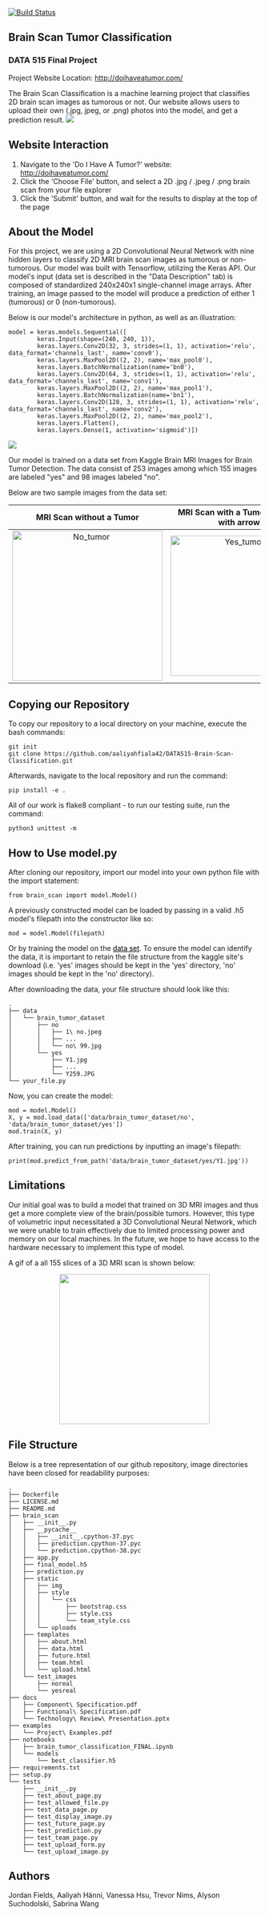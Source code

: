 [![Build Status](https://travis-ci.com/aaliyahfiala42/DATA515-Brain-Scan-Classification.svg?branch=main)](https://travis-ci.com/aaliyahfiala42/DATA515-Brain-Scan-Classification) 

## Brain Scan Tumor Classification
### DATA 515 Final Project
Project Website Location: http://doihaveatumor.com/

The Brain Scan Classification is a machine learning project that classifies 2D brain scan images as tumorous or not. 
Our website allows users to upload their own (.jpg, jpeg, or .png) photos into the model, and get a prediction result. 
<img src="/brain_scan/static/img/home.PNG">

## Website Interaction
1. Navigate to the 'Do I Have A Tumor?' website: http://doihaveatumor.com/
2. Click the 'Choose File' button, and select a 2D .jpg / .jpeg / .png brain scan from your file explorer
3. Click the 'Submit' button, and wait for the results to display at the top of the page

## About the Model
For this project, we are using a 2D Convolutional Neural Network with nine hidden layers to classify 2D MRI brain scan 
images as tumorous or non-tumorous. Our model was built with Tensorflow, utilizing the Keras API. Our model's input 
(data set is described in the "Data Description" tab) is composed of standardized 240x240x1 single-channel image arrays. 
After training, an image passed to the model will produce a prediction of either 1 (tumorous) or 0 (non-tumorous).


Below is our model's architecture in python, as well as an illustration:
```
model = keras.models.Sequential([
        keras.Input(shape=(240, 240, 1)),
        keras.layers.Conv2D(32, 3, strides=(1, 1), activation='relu', data_format='channels_last', name='conv0'),
        keras.layers.MaxPool2D((2, 2), name='max_pool0'),
        keras.layers.BatchNormalization(name='bn0'),
        keras.layers.Conv2D(64, 3, strides=(1, 1), activation='relu', data_format='channels_last', name='conv1'),
        keras.layers.MaxPool2D((2, 2), name='max_pool1'),
        keras.layers.BatchNormalization(name='bn1'),
        keras.layers.Conv2D(128, 3, strides=(1, 1), activation='relu', data_format='channels_last', name='conv2'),
        keras.layers.MaxPool2D((2, 2), name='max_pool2'),
        keras.layers.Flatten(),
        keras.layers.Dense(1, activation='sigmoid')])
```

<img src=/brain_scan/static/img/nn.png>

Our model is trained on a data set from Kaggle Brain MRI Images for Brain Tumor Detection. The data consist of 253 
images among which 155 images are labeled "yes" and 98 images labeled "no".


Below are two sample images from the data set:

| MRI Scan without a Tumor  | MRI Scan with a Tumor (notated with arrow)|
| :---: | :---: |
| <img src = "/brain_scan/static/img/no.jpeg" alt = "No_tumor" width ="300" >  | <img src = "/brain_scan/static/img/yes.jpg" alt = "Yes_tumor" width = "280" >  |
## Copying our Repository
To copy our repository to a local directory on your machine, execute the bash commands:
```
git init
git clone https://github.com/aaliyahfiala42/DATA515-Brain-Scan-Classification.git
```
Afterwards, navigate to the local repository and run the command:
```
pip install -e .
```
All of our work is flake8 compliant - to run our testing suite, run the command:
```
python3 unittest -m
```

## How to Use model.py
After cloning our repository, import our model into your own python file with the import statement:
```
from brain_scan import model.Model()
```
A previously constructed model can be loaded by passing in a valid .h5 model's filepath into the constructor
like so:
```
mod = model.Model(filepath)
```
Or by training the model on the <a href="https://www.kaggle.com/navoneel/brain-mri-images-for-brain-tumor-detection" style="color:black" >data set</a>.
To ensure the model can identify the data, it is important to retain the file structure from the kaggle site's download
(i.e. 'yes' images should be kept in the 'yes' directory, 'no' images should be kept in the 'no' directory).


After downloading the data, your file structure should look like this:

```
.
├── data
│   └── brain_tumor_dataset
│       ├── no
│       │   ├── 1\ no.jpeg
│       │   ├── ...
│       │   └── no\ 99.jpg
│       └── yes
│           ├── Y1.jpg
│           ├── ...
│           └── Y259.JPG
└── your_file.py
```
Now, you can create the model:
```
mod = model.Model()
X, y = mod.load_data(['data/brain_tumor_dataset/no', 'data/brain_tumor_dataset/yes'])
mod.train(X, y)
```
After training, you can run predictions by inputting an image's filepath:
```
print(mod.predict_from_path('data/brain_tumor_dataset/yes/Y1.jpg'))
```
## Limitations
Our initial goal was to build a model that trained on 3D MRI images and thus get a more complete view of the brain/possible tumors.
However, this type of volumetric input necessitated a 3D Convolutional Neural Network, which we were unable to train effectively
due to limited processing power and memory on our local machines. In the future, we hope to have access to the hardware
necessary to implement this type of model.

A gif of a all 155 slices of a 3D MRI scan is shown below:
<br />
<p align="center">
<img src=/brain_scan/static/img/MRI.gif  width="300"/>
</p>

## File Structure
Below is a tree representation of our github repository, image directories have been
closed for readability purposes:

```
.
├── Dockerfile
├── LICENSE.md
├── README.md
├── brain_scan
│   ├── __init__.py
│   ├── __pycache__
│   │   ├── __init__.cpython-37.pyc
│   │   ├── prediction.cpython-37.pyc
│   │   └── prediction.cpython-38.pyc
│   ├── app.py
│   ├── final_model.h5
│   ├── prediction.py
│   ├── static
│   │   ├── img
│   │   ├── style
│   │   │   └── css
│   │   │       ├── bootstrap.css
│   │   │       ├── style.css
│   │   │       └── team_style.css
│   │   └── uploads
│   ├── templates
│   │   ├── about.html
│   │   ├── data.html
│   │   ├── future.html
│   │   ├── team.html
│   │   └── upload.html
│   └── test_images
│       ├── noreal
│       └── yesreal
├── docs
│   ├── Component\ Specification.pdf
│   ├── Functional\ Specification.pdf
│   └── Technology\ Review\ Presentation.pptx
├── examples
│   └── Project\ Examples.pdf
├── notebooks
│   ├── brain_tumor_classification_FINAL.ipynb
│   └── models
│       └── best_classifier.h5
├── requirements.txt
├── setup.py
└── tests
    ├── __init__.py
    ├── test_about_page.py
    ├── test_allowed_file.py
    ├── test_data_page.py
    ├── test_display_image.py
    ├── test_future_page.py
    ├── test_prediction.py
    ├── test_team_page.py
    ├── test_upload_form.py
    └── test_upload_image.py
```
## Authors 
Jordan Fields, Aaliyah Hänni, Vanessa Hsu, Trevor Nims, Alyson Suchodolski, Sabrina Wang
